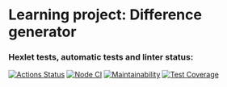 # Learning project: Difference generator

### Hexlet tests, automatic tests and linter status:
[![Actions Status](https://github.com/256sha9gag/fullstack-javascript-project-46/workflows/hexlet-check/badge.svg)](https://github.com/256sha9gag/fullstack-javascript-project-46/actions)
[![Node CI](https://github.com/256sha9gag/fullstack-javascript-project-46/actions/workflows/nodejs.yml/badge.svg?branch=testing)](https://github.com/256sha9gag/fullstack-javascript-project-46/actions/workflows/nodejs.yml)
[![Maintainability](https://api.codeclimate.com/v1/badges/c550919c90aee56c6b95/maintainability)](https://codeclimate.com/github/256sha9gag/fullstack-javascript-project-46/maintainability)
[![Test Coverage](https://api.codeclimate.com/v1/badges/c550919c90aee56c6b95/test_coverage)](https://codeclimate.com/github/256sha9gag/fullstack-javascript-project-46/test_coverage)